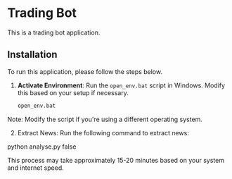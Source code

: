 # Trading Bot

This is a trading bot application.

## Installation

To run this application, please follow the steps below.

1. **Activate Environment**: Run the `open_env.bat` script in Windows. Modify this based on your setup if necessary.

   ```bash
   open_env.bat
Note: Modify the script if you're using a different operating system.

2. Extract News: Run the following command to extract news:

python analyse.py false

This process may take approximately 15-20 minutes based on your system and internet speed.


